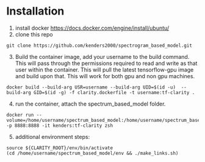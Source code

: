 # Installation
1) install docker
  https://docs.docker.com/engine/install/ubuntu/
2) clone this repo
  ```bash:
  git clone https://github.com/kenders2000/spectrogram_based_model.git
  ```
3) Build the container image, add your username to the build command. This will
  pass through the permissions required to read and write as that user within
  the container. This will pull the latest tensorflow-gpu image and build upon
  that. This will work for both gpu and non gpu machines.
  ```bash:
  docker build --build-arg USR=username --build-arg UID=$(id -u)  --build-arg GID=$(id -g) -f clarity.dockerfile -t username:tf-clarity .
  ```
4) run the container, attach the spectrum_based_model folder.
  ```bash:
  docker run --volume=/home/username/spectrum_based_model:/home/username/spectrum_based_model -p 8888:8888 -it kenders:tf-clarity zsh
  ```
5) additional environment steps:
```bash:
source ${CLARITY_ROOT}/env/bin/activate
(cd /home/username/spectrum_based_model/env && ./make_links.sh)
```
